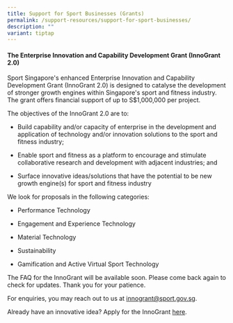 ```yaml
---
title: Support for Sport Businesses (Grants)
permalink: /support-resources/support-for-sport-businesses/
description: ""
variant: tiptap
---
```

<h4><strong>The Enterprise Innovation and Capability Development Grant (InnoGrant 2.0)</strong></h4>
<p>Sport Singapore's enhanced Enterprise Innovation and Capability Development
Grant (InnoGrant 2.0) is designed to catalyse the development of stronger
growth engines within Singapore's sport and fitness industry. The grant
offers financial support of up to S$1,000,000 per project.</p>
<p>The objectives of the InnoGrant 2.0 are to:</p>
<ul data-tight="true" class="tight">
<li>
<p>Build capability and/or capacity of enterprise in the development and
application of technology and/or innovation solutions to the sport and
fitness industry;</p>
</li>
<li>
<p>Enable sport and fitness as a platform to encourage and stimulate collaborative
research and development with adjacent industries; and</p>
</li>
<li>
<p>Surface innovative ideas/solutions that have the potential to be new growth
engine(s) for sport and fitness industry</p>
</li>
</ul>
<p>We look for proposals in the following categories:</p>
<ul data-tight="true" class="tight">
<li>
<p>Performance Technology</p>
</li>
<li>
<p>Engagement and Experience Technology</p>
</li>
<li>
<p>Material Technology</p>
</li>
<li>
<p>Sustainability</p>
</li>
<li>
<p>Gamification and Active Virtual Sport Technology</p>
</li>
</ul>
<p></p>
<p>The FAQ for the InnoGrant will be available soon. Please come back again
to check for updates. Thank you for your patience.</p>
<p></p>
<p>For enquiries, you may reach out to us at <a href="mailto:innogrant@sport.gov.sg" rel="noopener noreferrer nofollow" target="_blank">innogrant@sport.gov.sg</a>.</p>
<p>Already have an innovative idea? Apply for the InnoGrant <a href="https://go.gov.sg/innogrant-appln" rel="noopener noreferrer nofollow" target="_blank">here</a>.</p>